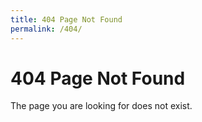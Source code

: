```yaml
---
title: 404 Page Not Found
permalink: /404/
---
```


# 404 Page Not Found

The page you are looking for does not exist.